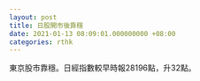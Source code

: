 ```yaml
---
layout: post
title: 日股開市後靠穩
date: 2021-01-13 08:09:01.000000000 +08:00
categories: rthk
---
```


東京股市靠穩。日經指數較早時報28196點，升32點。
